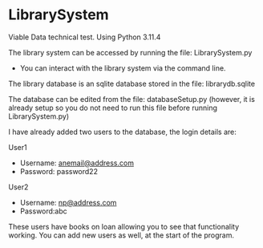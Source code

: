 # LibrarySystem
Viable Data technical test.
Using Python 3.11.4

The library system can be accessed by running the file: LibrarySystem.py
- You can interact with the library system via the command line.

The library database is an sqlite database stored in the file: librarydb.sqlite

The database can be edited from the file: databaseSetup.py (however, it is already setup so you do not need to run this file before running LibrarySystem.py)

I have already added two users to the database, the login details are:

User1
- Username: anemail@address.com
- Password: password22

User2
- Username: np@address.com
- Password:abc

These users have books on loan allowing you to see that functionality working. You can add new users as well, at the start of the program.



